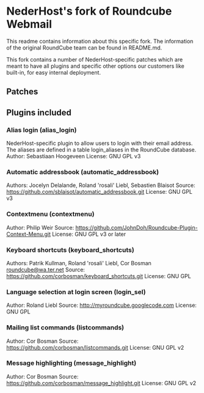 NederHost's fork of Roundcube Webmail
=====================================

This readme contains information about this specific fork. The information
of the original RoundCube team can be found in README.md.

This fork contains a number of NederHost-specific patches which are meant to
have all plugins and specific other options our customers like built-in, for
easy internal deployment.

Patches
-------




Plugins included
----------------

### Alias login (alias_login)

NederHost-specific plugin to allow users to login with their email address.
The aliases are defined in a table login_aliases in the RoundCube database.
Author: Sebastiaan Hoogeveen
License: GNU GPL v3

### Automatic addressbook (automatic_addressbook)

Authors: Jocelyn Delalande, Roland 'rosali' Liebl, Sebastien Blaisot
Source: https://github.com/sblaisot/automatic_addressbook.git
License: GNU GPL v3

### Contextmenu (contextmenu)

Author: Philip Weir
Source:  https://github.com/JohnDoh/Roundcube-Plugin-Context-Menu.git
License: GNU GPL v3 or later

### Keyboard shortcuts (keyboard_shortcuts)

Authors: Patrik Kullman, Roland 'rosali' Liebl, Cor Bosman <roundcube@wa.ter.net>
Source: https://github.com/corbosman/keyboard_shortcuts.git
License: GNU GPL

### Language selection at login screen (login_sel)

Author: Roland Liebl
Source: http://myroundcube.googlecode.com
License: GNU GPL

### Mailing list commands (listcommands)

Author: Cor Bosman
Source: https://github.com/corbosman/listcommands.git
License: GNU GPL v2

### Message highlighting (message_highlight)

Author: Cor Bosman
Source: https://github.com/corbosman/message_highlight.git
License: GNU GPL v2
